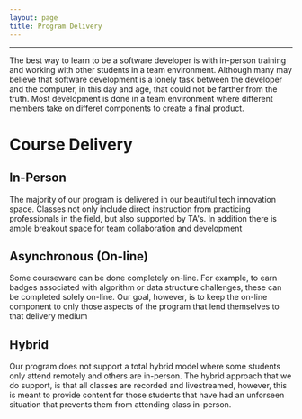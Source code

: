```yaml
---
layout: page
title: Program Delivery
---
```


---
The best way to learn to be a software developer is with in-person training and working with other students in a team environment. Although many may believe that software development is a lonely task between the developer and the computer, in this day and age, that could not be farther from the truth. Most development is done in a team environment where different members take on differet components to create a final product.

# Course Delivery
## In-Person
The majority of our program is delivered in our beautiful tech innovation space. Classes not only include direct instruction from practicing professionals in the field, but also supported by TA's. In addition there is ample breakout space for team collaboration and development
## Asynchronous (On-line)
Some courseware can be done completely on-line. For example, to earn badges associated with algorithm or data structure challenges, these can be completed solely on-line. Our goal, however, is to keep the on-line component to only those aspects of the program that lend themselves to that delivery medium
## Hybrid
Our program does not support a total hybrid model where some students only attend remotely and others are in-person. The hybrid approach that we do support, is that all classes are recorded and livestreamed, however, this is meant to provide content for those students that have had an unforseen situation that prevents them from attending class in-person.

